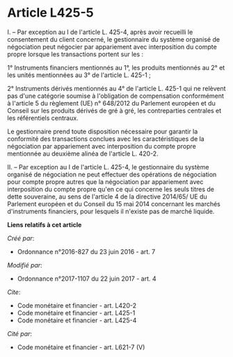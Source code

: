 # Article L425-5

I. – Par exception au I de l'article L. 425-4, après avoir recueilli le consentement du client concerné, le gestionnaire du
système organisé de négociation peut négocier par appariement avec interposition du compte propre lorsque les transactions
portent sur les : 

1° Instruments financiers mentionnés au 1°, les produits mentionnés au 2° et les unités mentionnées au 3° de l'article L.
425-1 ; 

2° Instruments dérivés mentionnés au 4° de l'article L. 425-1 qui ne relèvent pas d'une catégorie soumise à l'obligation de
compensation conformément à l'article 5 du règlement (UE) n° 648/2012 du Parlement européen et du Conseil sur les produits
dérivés de gré à gré, les contreparties centrales et les référentiels centraux. 

Le gestionnaire prend toute disposition nécessaire pour garantir la conformité des transactions conclues avec les
caractéristiques de la négociation par appariement avec interposition du compte propre mentionnée au deuxième alinéa de
l'article L. 420-2. 

II. – Par exception au I de l'article L. 425-4, le gestionnaire du système organisé de négociation ne peut effectuer des
opérations de négociation pour compte propre autres que la négociation par appariement avec interposition du compte propre
qu'en ce qui concerne les seuls titres de dette souveraine, au sens de l'article 4 de la directive 2014/65/ UE du Parlement
européen et du Conseil du 15 mai 2014 concernant les marchés d'instruments financiers, pour lesquels il n'existe pas de
marché liquide.

**Liens relatifs à cet article**

_Créé par_:

  - Ordonnance n°2016-827 du 23 juin 2016 - art. 7

_Modifié par_:

  - Ordonnance n°2017-1107 du 22 juin 2017 - art. 4

_Cite_:

  - Code monétaire et financier - art. L420-2
  - Code monétaire et financier - art. L425-1
  - Code monétaire et financier - art. L425-4

_Cité par_:

  - Code monétaire et financier - art. L621-7 (V)
